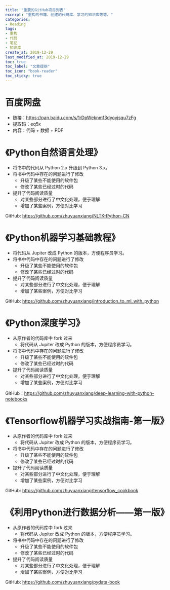```yaml
---
title: "重要的GitHub项目列表"
excerpt: "重构的书籍、创建的代码库、学习的知识库等等。"
categories:
- Reading
tags:
- 重构
- 代码
- 笔记
- 知识库
create_at: 2019-12-29
last_modified_at: 2019-12-29
toc: true
toc_label: "文章提纲"
toc_icon: "book-reader"
toc_sticky: true
---
```

# 百度网盘

- 链接：https://pan.baidu.com/s/1rDpWeknm13dyoyjsqu7zFg 
- 提取码：eq5x 
- 内容：代码 + 数据 + PDF


# 《Python自然语言处理》

- 将书中的代码从 Python 2.x 升级到 Python 3.x。
- 将书中代码中存在的问题进行了修改
  - 升级了某些不能使用的软件包
  - 修改了某些已经过时的代码
- 提升了代码阅读质量
  - 对某些部分进行了中文化处理，便于理解
  - 增加了某些案例，方便对比学习

GitHub: https://github.com/zhuyuanxiang/NLTK-Python-CN

# 《Python机器学习基础教程》
- 将代码从 Jupiter 改成 Python 的版本，方便程序员学习。
- 将书中代码中存在的问题进行了修改
  - 升级了某些不能使用的软件包
  - 修改了某些已经过时的代码
- 提升了代码阅读质量
  - 对某些部分进行了中文化处理，便于理解
  - 增加了某些案例，方便对比学习

GitHub: https://github.com/zhuyuanxiang/introduction_to_ml_with_python

# 《Python深度学习》

- 从原作者的代码库中 fork 过来
  - 将代码从 Jupiter 改成 Python 的版本，方便程序员学习。
- 将书中代码中存在的问题进行了修改
  - 升级了某些不能使用的软件包
  - 修改了某些已经过时的代码
- 提升了代码阅读质量
  - 对某些部分进行了中文化处理，便于理解
  - 增加了某些案例，方便对比学习

GitHub：https://github.com/zhuyuanxiang/deep-learning-with-python-notebooks


# 《Tensorflow机器学习实战指南-第一版》

- 从原作者的代码库中 fork 过来
  - 将代码从 Jupiter 改成 Python 的版本，方便程序员学习。
- 将书中代码中存在的问题进行了修改
  - 升级了某些不能使用的软件包
  - 修改了某些已经过时的代码
- 提升了代码阅读质量
  - 对某些部分进行了中文化处理，便于理解
  - 增加了某些案例，方便对比学习

GitHub: https://github.com/zhuyuanxiang/tensorflow_cookbook

# 《利用Python进行数据分析——第一版》
- 从原作者的代码库中 fork 过来
  - 将代码从 Jupiter 改成 Python 的版本，方便程序员学习。
- 将书中代码中存在的问题进行了修改
  - 升级了某些不能使用的软件包
  - 修改了某些已经过时的代码
- 提升了代码阅读质量
  - 对某些部分进行了中文化处理，便于理解
  - 增加了某些案例，方便对比学习

GitHub: https://github.com/zhuyuanxiang/pydata-book